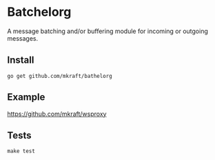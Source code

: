 # Batchelorg

A message batching and/or buffering module for incoming or outgoing messages.

## Install

```shell
go get github.com/mkraft/bathelorg
```

## Example

https://github.com/mkraft/wsproxy

## Tests

```shell
make test
```